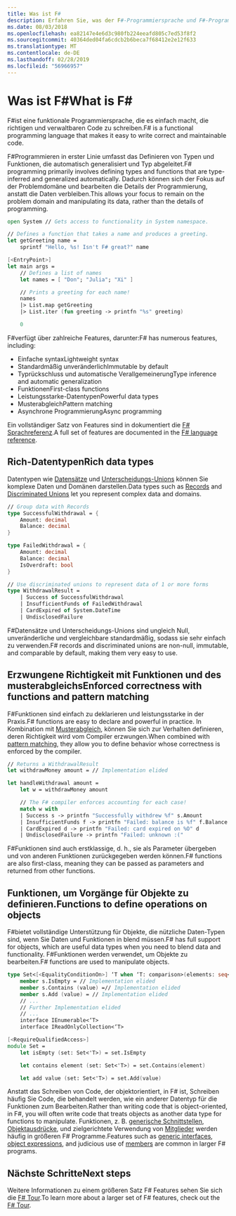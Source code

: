 ```yaml
---
title: Was ist F#
description: Erfahren Sie, was der F#-Programmiersprache und F#-Programmierung wie. Informationen Sie zu Datentypen, Funktionen und deren Zusammenwirken.
ms.date: 08/03/2018
ms.openlocfilehash: ea82147e4e6d3c980fb224eeafd805c7ed53f8f2
ms.sourcegitcommit: 40364ded04fa6cdcb2b6beca7f68412e2e12f633
ms.translationtype: MT
ms.contentlocale: de-DE
ms.lasthandoff: 02/28/2019
ms.locfileid: "56966957"
---
```

# <a name="what-is-f"></a><span data-ttu-id="d9b8a-104">Was ist F\#</span><span class="sxs-lookup"><span data-stu-id="d9b8a-104">What is F\#</span></span>

<span data-ttu-id="d9b8a-105">F#ist eine funktionale Programmiersprache, die es einfach macht, die richtigen und verwaltbaren Code zu schreiben.</span><span class="sxs-lookup"><span data-stu-id="d9b8a-105">F# is a functional programming language that makes it easy to write correct and maintainable code.</span></span>

<span data-ttu-id="d9b8a-106">F#Programmieren in erster Linie umfasst das Definieren von Typen und Funktionen, die automatisch generalisiert und Typ abgeleitet.</span><span class="sxs-lookup"><span data-stu-id="d9b8a-106">F# programming primarily involves defining types and functions that are type-inferred and generalized automatically.</span></span> <span data-ttu-id="d9b8a-107">Dadurch können sich der Fokus auf der Problemdomäne und bearbeiten die Details der Programmierung, anstatt die Daten verbleiben.</span><span class="sxs-lookup"><span data-stu-id="d9b8a-107">This allows your focus to remain on the problem domain and manipulating its data, rather than the details of programming.</span></span>

```fsharp
open System // Gets access to functionality in System namespace.

// Defines a function that takes a name and produces a greeting.
let getGreeting name =
    sprintf "Hello, %s! Isn't F# great?" name

[<EntryPoint>]
let main args =
    // Defines a list of names
    let names = [ "Don"; "Julia"; "Xi" ]

    // Prints a greeting for each name!
    names
    |> List.map getGreeting
    |> List.iter (fun greeting -> printfn "%s" greeting)

    0
```

<span data-ttu-id="d9b8a-108">F#verfügt über zahlreiche Features, darunter:</span><span class="sxs-lookup"><span data-stu-id="d9b8a-108">F# has numerous features, including:</span></span>

* <span data-ttu-id="d9b8a-109">Einfache syntax</span><span class="sxs-lookup"><span data-stu-id="d9b8a-109">Lightweight syntax</span></span>
* <span data-ttu-id="d9b8a-110">Standardmäßig unveränderlich</span><span class="sxs-lookup"><span data-stu-id="d9b8a-110">Immutable by default</span></span>
* <span data-ttu-id="d9b8a-111">Typrückschluss und automatische Verallgemeinerung</span><span class="sxs-lookup"><span data-stu-id="d9b8a-111">Type inference and automatic generalization</span></span>
* <span data-ttu-id="d9b8a-112">Funktionen</span><span class="sxs-lookup"><span data-stu-id="d9b8a-112">First-class functions</span></span>
* <span data-ttu-id="d9b8a-113">Leistungsstarke-Datentypen</span><span class="sxs-lookup"><span data-stu-id="d9b8a-113">Powerful data types</span></span>
* <span data-ttu-id="d9b8a-114">Musterabgleich</span><span class="sxs-lookup"><span data-stu-id="d9b8a-114">Pattern matching</span></span>
* <span data-ttu-id="d9b8a-115">Asynchrone Programmierung</span><span class="sxs-lookup"><span data-stu-id="d9b8a-115">Async programming</span></span>

<span data-ttu-id="d9b8a-116">Ein vollständiger Satz von Features sind in dokumentiert die [ F# Sprachreferenz](language-reference/index.md).</span><span class="sxs-lookup"><span data-stu-id="d9b8a-116">A full set of features are documented in the [F# language reference](language-reference/index.md).</span></span>

## <a name="rich-data-types"></a><span data-ttu-id="d9b8a-117">Rich-Datentypen</span><span class="sxs-lookup"><span data-stu-id="d9b8a-117">Rich data types</span></span>

<span data-ttu-id="d9b8a-118">Datentypen wie [Datensätze](language-reference/records.md) und [Unterscheidungs-Unions](language-reference/discriminated-unions.md) können Sie komplexe Daten und Domänen darstellen.</span><span class="sxs-lookup"><span data-stu-id="d9b8a-118">Data types such as [Records](language-reference/records.md) and [Discriminated Unions](language-reference/discriminated-unions.md) let you represent complex data and domains.</span></span>

```fsharp
// Group data with Records
type SuccessfulWithdrawal = {
    Amount: decimal
    Balance: decimal
}

type FailedWithdrawal = {
    Amount: decimal
    Balance: decimal
    IsOverdraft: bool
}

// Use discriminated unions to represent data of 1 or more forms
type WithdrawalResult =
    | Success of SuccessfulWithdrawal
    | InsufficientFunds of FailedWithdrawal
    | CardExpired of System.DateTime
    | UndisclosedFailure
```

<span data-ttu-id="d9b8a-119">F#Datensätze und Unterscheidungs-Unions sind ungleich Null, unveränderliche und vergleichbare standardmäßig, sodass sie sehr einfach zu verwenden.</span><span class="sxs-lookup"><span data-stu-id="d9b8a-119">F# records and discriminated unions are non-null, immutable, and comparable by default, making them very easy to use.</span></span>

## <a name="enforced-correctness-with-functions-and-pattern-matching"></a><span data-ttu-id="d9b8a-120">Erzwungene Richtigkeit mit Funktionen und des musterabgleichs</span><span class="sxs-lookup"><span data-stu-id="d9b8a-120">Enforced correctness with functions and pattern matching</span></span>

<span data-ttu-id="d9b8a-121">F#Funktionen sind einfach zu deklarieren und leistungsstarke in der Praxis.</span><span class="sxs-lookup"><span data-stu-id="d9b8a-121">F# functions are easy to declare and powerful in practice.</span></span> <span data-ttu-id="d9b8a-122">In Kombination mit [Musterabgleich](language-reference/pattern-matching.md), können Sie sich zur Verhalten definieren, deren Richtigkeit wird vom Compiler erzwungen.</span><span class="sxs-lookup"><span data-stu-id="d9b8a-122">When combined with [pattern matching](language-reference/pattern-matching.md), they allow you to define behavior whose correctness is enforced by the compiler.</span></span>

```fsharp
// Returns a WithdrawalResult
let withdrawMoney amount = // Implementation elided

let handleWithdrawal amount =
    let w = withdrawMoney amount

    // The F# compiler enforces accounting for each case!
    match w with
    | Success s -> printfn "Successfully withdrew %f" s.Amount
    | InsufficientFunds f -> printfn "Failed: balance is %f" f.Balance
    | CardExpired d -> printfn "Failed: card expired on %O" d
    | UndisclosedFailure -> printfn "Failed: unknown :("
```

<span data-ttu-id="d9b8a-123">F#Funktionen sind auch erstklassige, d. h., sie als Parameter übergeben und von anderen Funktionen zurückgegeben werden können.</span><span class="sxs-lookup"><span data-stu-id="d9b8a-123">F# functions are also first-class, meaning they can be passed as parameters and returned from other functions.</span></span>

## <a name="functions-to-define-operations-on-objects"></a><span data-ttu-id="d9b8a-124">Funktionen, um Vorgänge für Objekte zu definieren.</span><span class="sxs-lookup"><span data-stu-id="d9b8a-124">Functions to define operations on objects</span></span>

<span data-ttu-id="d9b8a-125">F#bietet vollständige Unterstützung für Objekte, die nützliche Daten-Typen sind, wenn Sie Daten und Funktionen in blend müssen.</span><span class="sxs-lookup"><span data-stu-id="d9b8a-125">F# has full support for objects, which are useful data types when you need to blend data and functionality.</span></span> <span data-ttu-id="d9b8a-126">F#Funktionen werden verwendet, um Objekte zu bearbeiten.</span><span class="sxs-lookup"><span data-stu-id="d9b8a-126">F# functions are used to manipulate objects.</span></span>

```fsharp
type Set<[<EqualityConditionOn>] ‘T when ‘T: comparison>(elements: seq<'T>) =
    member s.IsEmpty = // Implementation elided
    member s.Contains (value) =// Implementation elided
    member s.Add (value) = // Implementation elided
    // ...
    // Further Implementation elided
    // ...
    interface IEnumerable<‘T>
    interface IReadOnlyCollection<‘T>

[<RequireQualifiedAccess>]
module Set =
    let isEmpty (set: Set<'T>) = set.IsEmpty

    let contains element (set: Set<'T>) = set.Contains(element)

    let add value (set: Set<'T>) = set.Add(value)
```

<span data-ttu-id="d9b8a-127">Anstatt das Schreiben von Code, der objektorientiert, in F# ist, Schreiben häufig Sie Code, die behandelt werden, wie ein anderer Datentyp für die Funktionen zum Bearbeiten.</span><span class="sxs-lookup"><span data-stu-id="d9b8a-127">Rather than writing code that is object-oriented, in F#, you will often write code that treats objects as another data type for functions to manipulate.</span></span> <span data-ttu-id="d9b8a-128">Funktionen, z. B. [generische Schnittstellen](language-reference/interfaces.md), [Objektausdrücke](language-reference/object-expressions.md), und zielgerichtete Verwendung von [Mitglieder](language-reference/members/index.md) werden häufig in größeren F# Programme.</span><span class="sxs-lookup"><span data-stu-id="d9b8a-128">Features such as [generic interfaces](language-reference/interfaces.md), [object expressions](language-reference/object-expressions.md), and judicious use of [members](language-reference/members/index.md) are common in larger F# programs.</span></span>

## <a name="next-steps"></a><span data-ttu-id="d9b8a-129">Nächste Schritte</span><span class="sxs-lookup"><span data-stu-id="d9b8a-129">Next steps</span></span>

<span data-ttu-id="d9b8a-130">Weitere Informationen zu einem größeren Satz F# Features sehen Sie sich die [ F# Tour](tour.md).</span><span class="sxs-lookup"><span data-stu-id="d9b8a-130">To learn more about a larger set of F# features, check out the [F# Tour](tour.md).</span></span>